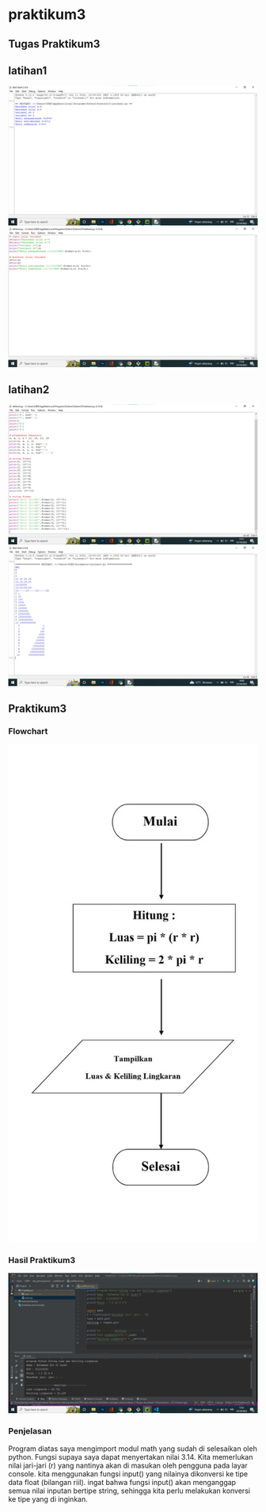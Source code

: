 # praktikum3
## Tugas Praktikum3

## latihan1
![Gambar 1](screenshot/hasil%201.jpeg)
![Gambar 2](screenshot/tugas%201.jpeg)

## latihan2
![Gambar 3](screenshot/tugas%202.jpeg)
![Gambar 4](screenshot/hasil%202.jpeg)

## Praktikum3
### Flowchart
![Gambar 5](screenshot/flowchart.jpeg)
### Hasil Praktikum3
![Gambar 6](screenshot/praktikum%203.jpeg)
### Penjelasan
Program diatas saya mengimport modul math yang sudah di selesaikan oleh python. Fungsi supaya saya dapat menyertakan nilai 3.14.
Kita memerlukan nilai jari-jari (r) yang nantinya akan di masukan oleh pengguna pada layar console. kita menggunakan fungsi input() yang nilainya dikonversi ke tipe data float (bilangan riil). ingat bahwa fungsi input() akan menganggap semua nilai inputan bertipe string, sehingga kita perlu melakukan konversi ke tipe yang di inginkan.